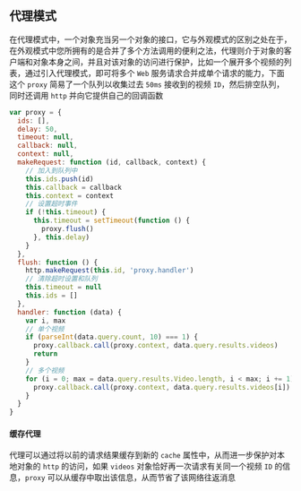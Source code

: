 ## 代理模式

在代理模式中，一个对象充当另一个对象的接口，它与外观模式的区别之处在于，在外观模式中您所拥有的是合并了多个方法调用的便利之法，代理则介于对象的客户端和对象本身之间，并且对该对象的访问进行保护，比如一个展开多个视频的列表，通过引入代理模式，即可将多个 `Web` 服务请求合并成单个请求的能力，下面这个 `proxy` 简易了一个队列以收集过去 `50ms` 接收到的视频 `ID`，然后排空队列，同时还调用 `http` 并向它提供自己的回调函数

```js
var proxy = {
  ids: [],
  delay: 50,
  timeout: null,
  callback: null,
  context: null,
  makeRequest: function (id, callback, context) {
    // 加入到队列中
    this.ids.push(id)
    this.callback = callback
    this.context = context
    // 设置超时事件
    if (!this.timeout) {
      this.timeout = setTimeout(function () {
        proxy.flush()
      }, this.delay)
    }
  },
  flush: function () {
    http.makeRequest(this.id, 'proxy.handler')
    // 清除超时设置和队列
    this.timeout = null
    this.ids = []
  },
  handler: function (data) {
    var i, max
    // 单个视频
    if (parseInt(data.query.count, 10) === 1) {
      proxy.callback.call(proxy.context, data.query.results.videos)
      return
    }
    // 多个视频
    for (i = 0; max = data.query.results.Video.length, i < max; i += 1) {
      proxy.callback.call(proxy.context, data.query.results.videos[i])
    }
  }
}
```


#### 缓存代理

代理可以通过将以前的请求结果缓存到新的 `cache` 属性中，从而进一步保护对本地对象的 `http` 的访问，如果 `videos` 对象恰好再一次请求有关同一个视频 `ID` 的信息，`proxy` 可以从缓存中取出该信息，从而节省了该网络往返消息

